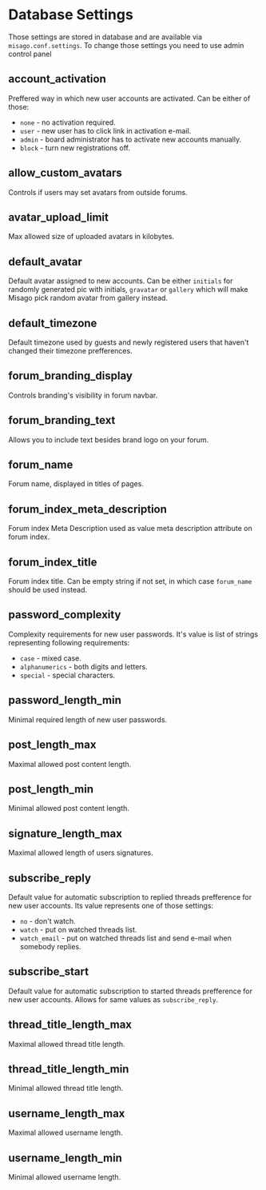 Database Settings
=================

Those settings are stored in database and are available via `misago.conf.settings`. To change those settings you need to use admin control panel


## account_activation

Preffered way in which new user accounts are activated. Can be either of those:

* `none` - no activation required.
* `user` - new user has to click link in activation e-mail.
* `admin` - board administrator has to activate new accounts manually.
* `block` - turn new registrations off.


## allow_custom_avatars

Controls if users may set avatars from outside forums.


## avatar_upload_limit

Max allowed size of uploaded avatars in kilobytes.


## default_avatar

Default avatar assigned to new accounts. Can be either `initials` for randomly generated pic with initials, `gravatar` or `gallery` which will make Misago pick random avatar from gallery instead.


## default_timezone

Default timezone used by guests and newly registered users that haven't changed their timezone prefferences.


## forum_branding_display

Controls branding's visibility in forum navbar.


## forum_branding_text

Allows you to include text besides brand logo on your forum.


## forum_name

Forum name, displayed in titles of pages.


## forum_index_meta_description

Forum index Meta Description used as value meta description attribute on forum index.


## forum_index_title

Forum index title. Can be empty string if not set, in which case `forum_name` should be used instead.


## password_complexity

Complexity requirements for new user passwords. It's value is list of strings representing following requirements:

* `case` - mixed case.
* `alphanumerics` - both digits and letters.
* `special` - special characters.


## password_length_min

Minimal required length of new user passwords.


## post_length_max

Maximal allowed post content length.


## post_length_min

Minimal allowed post content length.


## signature_length_max

Maximal allowed length of users signatures.


## subscribe_reply

Default value for automatic subscription to replied threads prefference for new user accounts. Its value represents one of those settings:

* `no` - don't watch.
* `watch` - put on watched threads list.
* `watch_email` - put on watched threads list and send e-mail when somebody replies.


## subscribe_start

Default value for automatic subscription to started threads prefference for new user accounts. Allows for same values as `subscribe_reply`.


## thread_title_length_max

Maximal allowed thread title length.


## thread_title_length_min

Minimal allowed thread title length.


## username_length_max

Maximal allowed username length.


## username_length_min

Minimal allowed username length.

